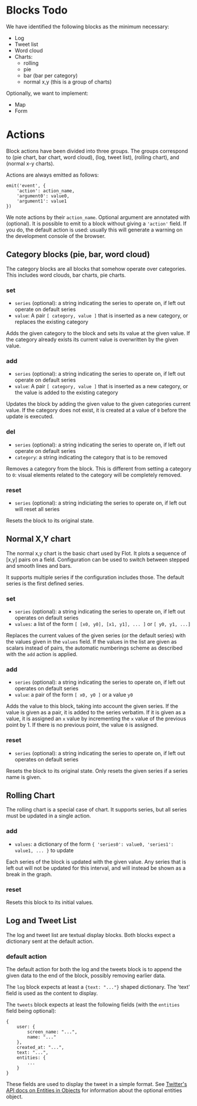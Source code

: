 Blocks Todo
===========

We have identified the following blocks as the minimum necessary:
  - Log
  - Tweet list
  - Word cloud
  - Charts:
    - rolling
    - pie
    - bar (bar per category)
    - normal x,y (this is a group of charts)

Optionally, we want to implement:
  - Map
  - Form


Actions
=======

Block actions have been divided into three groups. The groups correspond to (pie chart, bar chart, word cloud), (log, tweet list), (rolling chart), and (normal x-y charts).

Actions are always emitted as follows:

    emit('event', {
        'action': action_name,
        'argument0': value0,
        'argument1': value1
    })

We note actions by their `action_name`. Optional argument are annotated with (optional). It is possible to emit to a block without giving a `'action'` field. If you do, the default action is used: usually this will generate a warning on the development console of the browser.


Category blocks (pie, bar, word cloud)
--------------------------------------

The category blocks are all blocks that somehow operate over categories. This includes word clouds, bar charts, pie charts.


### set
  - `series` (optional): a string indicating the series to operate on, if left out operate on default series
  - `value`: A pair `[ category, value ]` that is inserted as a new category, or replaces the existing category

Adds the given category to the block and sets its value at the given value. If the category already exists its current value is overwritten by the given value.

### add
  - `series` (optional): a string indicating the series to operate on, if left out operate on default series
  - `value`: A pair `[ category, value ]` that is inserted as a new category, or the value is added to the existing category

Updates the block by adding the given value to the given categories current value. If the category does not exist, it is created at a value of `0` before the update is executed.

### del
  - `series` (optional): a string indicating the series to operate on, if left out operate on default series
  - `category`: a string indicating the category that is to be removed

Removes a category from the block. This is different from setting a category to `0`: visual elements related to the category will be completely removed.

### reset
  - `series` (optional): a string indiciating the series to operate on, if left out will reset all series

Resets the block to its original state.


Normal X,Y chart
----------------

The normal x,y chart is the basic chart used by Flot. It plots a sequence of [x,y] pairs on a field. Configuration can be used to switch between stepped and smooth lines and bars.

It supports multiple series if the configuration includes those. The default series is the first defined series.

### set
  - `series` (optional): a string indicating the series to operate on, if left out operates on default series
  - `values`: a list of the form `[ [x0, y0], [x1, y1], ... ]` or `[ y0, y1, ...]`

Replaces the current values of the given series (or the default series) with the values given in the `values` field. If the values in the list are given as scalars instead of pairs, the automatic numberings scheme as described with the `add` action is applied.

### add
  - `series` (optional): a string indicating the series to operate on, if left out operates on default series
  - `value`: a pair of the form `[ x0, y0 ]` or a value `y0`

Adds the value to this block, taking into account the given series. If the value is given as a pair, it is added to the series verbatim. If it is given as a value, it is assigned an `x` value by incrementing the `x` value of the previous point by 1. If there is no previous point, the value `0` is assigned.

### reset
  - `series` (optional): a string indicating the series to operate on, if left out operates on default series

Resets the block to its original state. Only resets the given series if a series name is given.

Rolling Chart
-------------

The rolling chart is a special case of chart. It supports series, but all series must be updated in a single action.

### add
  - `values`: a dictionary of the form `{ 'series0': value0, 'series1': value1, ... }` to update

Each series of the block is updated with the given value. Any series that is left out will not be updated for this interval, and will instead be shown as a break in the graph.

### reset
Resets this block to its initial values.


Log and Tweet List
------------------

The log and tweet list are textual display blocks. Both blocks expect a dictionary sent at the default action.

### default action
The default action for both the log and the tweets block is to append the given data to the end of the block, possibly removing earlier data.

The `log` block expects at least a `{text: "..."}` shaped dictionary. The 'text' field is used as the content to display.

The `tweets` block expects at least the following fields (with the `entities` field being optional):

    {
        user: {
            screen_name: "...",
            name: "..."
        },
        created_at: "...",
        text: "...",
        entities: {
            ...
        }
    }

These fields are used to display the tweet in a simple format. See [Twitter's API docs on Entities in Objects](https://dev.twitter.com/overview/api/entities-in-twitter-objects) for information about the optional entities object.
